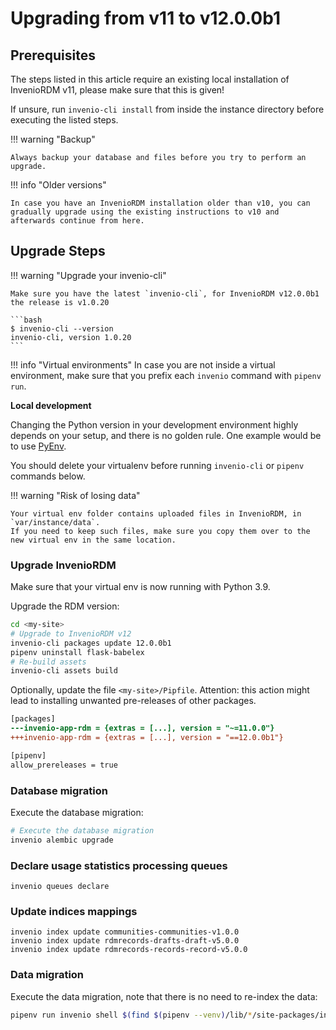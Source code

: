 # Upgrading from v11 to v12.0.0b1

## Prerequisites

The steps listed in this article require an existing local installation of InvenioRDM v11, please make sure that this is given!

If unsure, run `invenio-cli install` from inside the instance directory before executing the listed steps.

!!! warning "Backup"

    Always backup your database and files before you try to perform an upgrade.

!!! info "Older versions"

    In case you have an InvenioRDM installation older than v10, you can gradually upgrade using the existing instructions to v10 and afterwards continue from here.

## Upgrade Steps

!!! warning "Upgrade your invenio-cli"

    Make sure you have the latest `invenio-cli`, for InvenioRDM v12.0.0b1 the release is v1.0.20

    ```bash
    $ invenio-cli --version
    invenio-cli, version 1.0.20
    ```

!!! info "Virtual environments"
    In case you are not inside a virtual environment, make sure that you prefix each `invenio` command with `pipenv run`.

**Local development**

Changing the Python version in your development environment highly
depends on your setup, and there is no golden rule.
One example would be to use [PyEnv](https://github.com/pyenv/pyenv).

You should delete your virtualenv before running `invenio-cli` or `pipenv` commands below.

!!! warning "Risk of losing data"

    Your virtual env folder contains uploaded files in InvenioRDM, in `var/instance/data`.
    If you need to keep such files, make sure you copy them over to the new virtual env in the same location.

### Upgrade InvenioRDM

Make sure that your virtual env is now running with Python 3.9.

Upgrade the RDM version:

```bash
cd <my-site>
# Upgrade to InvenioRDM v12
invenio-cli packages update 12.0.0b1
pipenv uninstall flask-babelex
# Re-build assets
invenio-cli assets build
```

Optionally, update the file `<my-site>/Pipfile`. Attention: this action might lead to installing unwanted pre-releases of other packages.  

```diff
[packages]
---invenio-app-rdm = {extras = [...], version = "~=11.0.0"}
+++invenio-app-rdm = {extras = [...], version = "==12.0.0b1"}

[pipenv]
allow_prereleases = true
```

### Database migration

Execute the database migration:

```bash
# Execute the database migration
invenio alembic upgrade
```


### Declare usage statistics processing queues

```shell
invenio queues declare
```

### Update indices mappings

```shell
invenio index update communities-communities-v1.0.0
invenio index update rdmrecords-drafts-draft-v5.0.0
invenio index update rdmrecords-records-record-v5.0.0
```

### Data migration

Execute the data migration, note that there is no need to re-index the data:

```bash
pipenv run invenio shell $(find $(pipenv --venv)/lib/*/site-packages/invenio_app_rdm -name migrate_11_0_to_12_0.py)
```
